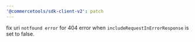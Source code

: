 ```yaml
---
'@commercetools/sdk-client-v2': patch
---
```


fix uri `notfound error` for 404 error when `includeRequestInErrorResponse` is set to false.
